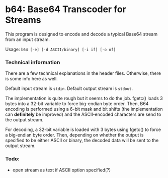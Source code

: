 # b64: Base64 Transcoder for Streams

This program is designed to encode and decode a typical Base64 stream from an
input stream.

Usage: `b64 [-e] [-d ASCII/binary] [-i if] [-o of]`

### Technical information

There are a few technical explanations in the header files. Otherwise, there
is some info here as well.

Default input stream is `stdin`.
Default output stream is `stdout`.

The implementation is quite rough but it seems to do the job. fgetc() loads 3
bytes into a 32-bit variable to force big-endian byte order. Then, B64 encoding
is performed using a 6-bit mask and bit shifts (the implementation can
**definitely** be improved) and the ASCII-encoded characters are send to the
output stream.

For decoding, a 32-bit variable is loaded with 3 bytes using fgetc() to force a
big-endian byte order. Then, depending on whether the output is specified to be
either ASCII or binary, the decoded data will be sent to the output stream.

### Todo:
- open stream as text if ASCII option specified(?)
